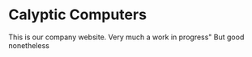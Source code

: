 # Calyptic Computers

This is our company website. Very much a work in progress"
But good nonetheless
